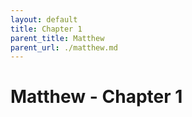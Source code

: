 ```yaml
---
layout: default
title: Chapter 1
parent_title: Matthew
parent_url: ./matthew.md
---
```


# Matthew - Chapter 1
